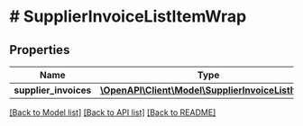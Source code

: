 # # SupplierInvoiceListItemWrap

## Properties

Name | Type | Description | Notes
------------ | ------------- | ------------- | -------------
**supplier_invoices** | [**\OpenAPI\Client\Model\SupplierInvoiceListItem[]**](SupplierInvoiceListItem.md) |  | [optional]

[[Back to Model list]](../../README.md#models) [[Back to API list]](../../README.md#endpoints) [[Back to README]](../../README.md)
